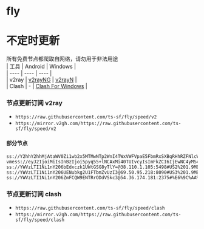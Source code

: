# fly
# 不定时更新
所有免费节点都爬取自网络，请勿用于非法用途  
|  工具  | Android  | Windows  |  
|  ----  | ----   | ----  |  
| v2ray  | [v2rayNG](https://github.com/2dust/v2rayNG/releases) | [v2rayN](https://github.com/2dust/v2rayN/releases) |  
| Clash  | - | [Clash For Windows](https://github.com/2dust/clashN/releases) | 
  
### 节点更新订阅  v2ray
- `https://raw.githubusercontent.com/ts-sf/fly/speed/v2`  
- `https://mirror.v2gh.com/https://raw.githubusercontent.com/ts-sf/fly/speed/v2`  

#### 部分节点  
``` 
ss://Y2hhY2hhMjAtaWV0Zi1wb2x5MTMwNTp2WnI4TWxVWFVpaE5FbmRxSXBqRHhRZFNlcWkzN0ZiZ29IQm1RMXN5eTZaamtiQm4=@103.174.86.113:51348#%E6%9C%AA%E7%9F%A52%20224.7KB%2Fs
vmess://eyJ2IjoiMiIsInBzIjoi5pyq55+lNCAxMi40TUIvcyIsImFkZCI6IjEwNC4yMS44Mi4xNyIsInBvcnQiOiI0NDMiLCJpZCI6ImJjODY0MDc4LWRjZjMtNGJmNC04ZGJmLWNhOWYyMDBiNTZiZSIsImFpZCI6IjAiLCJzY3kiOiJhdXRvIiwibmV0Ijoid3MiLCJ0eXBlIjoiIiwiaG9zdCI6Imd3ZGVmLnNicyIsInBhdGgiOiIvbGlua3dzIiwidGxzIjoidGxzIiwic25pIjoiZ3dkZWYuc2JzIiwidGVzdF9uYW1lIjoiNCJ9
ss://YWVzLTI1Ni1nY206bEdxczk1UWtGSG8yTlY=@38.110.1.105:5498#US2%201.9MB%2Fs
ss://YWVzLTI1Ni1nY206UENubkg2U1FTbmZvUzI3@69.50.95.218:8090#US3%201.9MB%2Fs
ss://YWVzLTI1Ni1nY206ZmFCQW9ENTRrODdVSkc3@54.36.174.181:2375#%E6%9C%AA%E7%9F%A55%201.8MB%2Fs
```
### 节点更新订阅  clash
- `https://raw.githubusercontent.com/ts-sf/fly/speed/clash`  
- `https://mirror.v2gh.com/https://raw.githubusercontent.com/ts-sf/fly/speed/clash`  



